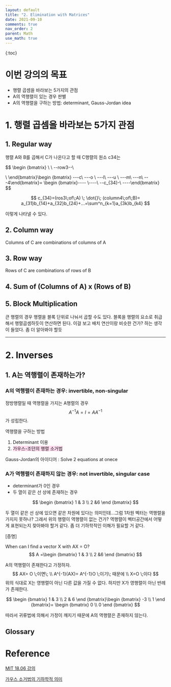 ```yaml
---
layout: default
title: "2. Elimination with Matrices"
date: 2021-09-10
comments: true
nav_order: 2
parent: Math
use_math: true
---
```




{:toc} 



# **이번 강의의 목표**

* 행렬 곱셈을 바라보는 5가지의 관점
* A의 역행렬이 있는 경우 판별
* A의 역행렬을 구하는 방법: determinant, Gauss-Jordan idea



# **1. 행렬 곱셈을 바라보는 5가지 관점**

## 1. Regular way

<justify>

행렬 A와 B를 곱해서 C가 나온다고 할 때 C행렬의 원소 c34는


$$
\begin {bmatrix} \\
 \\
 --row3--\\
 
  \\
  \end{bmatrix}\begin {bmatrix} ---c\\
 ---o \\
  ---l\\
 ---u \\
  ---m\\
  ---n\\
  ---4\end{bmatrix}= \begin {bmatrix}----
  \\----\\
  --c_{34}-\\
  ----\end{bmatrix}
$$

$$
c_{34}=(ros3\;of\;A) \; \dot{}\; (column4\;of\;B)= a_{31}b_{14}+a_{32}b_{24}+...=\sum^n_{k=1}a_{3k}b_{k4}
$$


이렇게 나타낼 수 있다.

</justify>

## 2. Column way

<justify>

Columns of C are combinations of columns of A



</justify>



## 3. Row way

<justify>

Rows of C are combinations of rows of B



</justify>



## 4. Sum of (Columns of A) x (Rows of B)



## 5. Block Multiplication

큰 행렬의 경우 행렬을 블록 단위로 나눠서 곱할 수도 있다. 블록을 행렬의 요소로 취급해서 행렬곱셈하듯이 연산하면 된다. 이걸 보고 배치 연산이랑 비슷한 건가? 하는 생각이 들었다. 좀 더 알아봐야 할듯



---

# 2. Inverses

## 1. A는 역행렬이 존재하는가?

<justify>

### A의 역행렬이 존재하는 경우: invertible, non-singular

정방행렬일 때 역행렬을 가지는 A행렬의 경우
$$
A^{-1}A=I=AA^{-1}
$$
가 성립한다.



역행렬을 구하는 방법

1. Determinant 이용
2. <span style="background:#FFD9EC">가우스-조던의 행렬 소거법</span>

Gauss-Jordan의 아이디어 : Solve 2 equations at onece







### A가 역행렬이 존재하지 않는 경우: not invertible, singular case

* determinant가 0인 경우
* 두 열이 같은 선 상에 존재하는 경우 

$$
\begin {bmatrix} 1 & 3 \\ 2 &6 \end {bmatrix}
$$

두 열이 같은 선 상에 있으면 같은 차원에 있다는 의미인데...그럼 1차원 벡터는 역행렬을 가지지 못하나? 그래서 위의 행렬이 역행렬이 없는 건가? 역행렬이 벡터공간에서 어떻게 표현되는지 찾아봐야 할거 같다. 좀 더 기하학적인 이해가 필요할 거 같다. 



[증명]

When can I find a vector X with AX = O?
$$
A =\begin {bmatrix} 1 & 3 \\ 2 &6 \end {bmatrix}
$$


A의 역행렬이 존재한다고 가정하자.
$$
AX= O \;이면\; \\
A^{-1}(AX)= A^{-1}O \;이기\; 때문에 \\
X=O \;이다
$$
위의 식대로 X는 영행렬이 아닌 다른 값을 가질 수 없다. 하지만 X가 영행렬이 아닌 반례가 존재한다.


$$
\begin {bmatrix} 1 & 3 \\
2 & 6 \end {bmatrix}\begin {bmatrix} -3 \\ 1 \end {bmatrix}= \begin {bmatrix} 0 \\ 0 \end {bmatrix}
$$


따라서 귀류법에 의해서 가정이 깨지기 때문에 A의 역행렬은 존재하지 않는다.

</justify>











## **Glossary**



# **Reference**

[MIT 18.06 강의](https://www.youtube.com/watch?v=QVKj3LADCnA&list=PLE7DDD91010BC51F8&index=3)

[가우스 소거법의 기하학적 의미](https://angeloyeo.github.io/2019/09/09/Gauss_Jordan.html )
